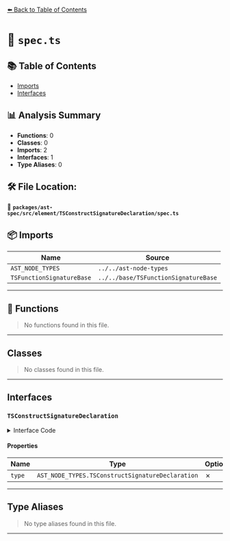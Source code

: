 [⬅️ Back to Table of Contents](../../../../../index.md)

# 📄 `spec.ts`

## 📚 Table of Contents

- [Imports](#imports)
- [Interfaces](#interfaces)

## 📊 Analysis Summary

- **Functions**: 0
- **Classes**: 0
- **Imports**: 2
- **Interfaces**: 1
- **Type Aliases**: 0

## 🛠️ File Location:
📂 **`packages/ast-spec/src/element/TSConstructSignatureDeclaration/spec.ts`**

## 📦 Imports

| Name | Source |
|------|--------|
| `AST_NODE_TYPES` | `../../ast-node-types` |
| `TSFunctionSignatureBase` | `../../base/TSFunctionSignatureBase` |


---

## 🔧 Functions

> No functions found in this file.


---

## Classes

> No classes found in this file.


---

## Interfaces

### `TSConstructSignatureDeclaration`

<details><summary>Interface Code</summary>

```ts
export interface TSConstructSignatureDeclaration
  extends TSFunctionSignatureBase {
  type: AST_NODE_TYPES.TSConstructSignatureDeclaration;
}
```
</details>

#### Properties

| Name | Type | Optional | Description |
|------|------|----------|-------------|
| `type` | `AST_NODE_TYPES.TSConstructSignatureDeclaration` | ✗ |  |


---

## Type Aliases

> No type aliases found in this file.


---
